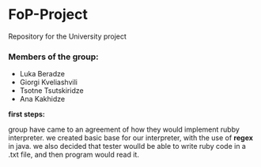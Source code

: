 # FoP-Project
Repository for the University project

### Members of the group:
- Luka Beradze
- Giorgi Kveliashvili
- Tsotne Tsutskiridze
- Ana Kakhidze

__first steps:__

group have came to an agreement of how they would implement rubby interpreter.
we created basic base for our interpreter, with the use of **regex** in java.
we also decided that tester woulld be able to write ruby code in a .txt file, and then program would read it.
